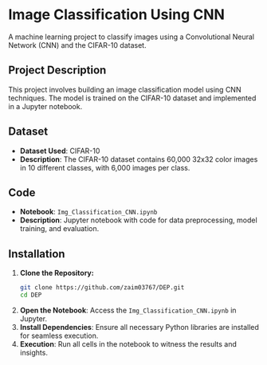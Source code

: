 # Image Classification Using CNN
A machine learning project to classify images using a Convolutional Neural Network (CNN) and the CIFAR-10 dataset.

## Project Description
This project involves building an image classification model using CNN techniques. The model is trained on the CIFAR-10 dataset and implemented in a Jupyter notebook.

## Dataset
- **Dataset Used**: CIFAR-10
- **Description**: The CIFAR-10 dataset contains 60,000 32x32 color images in 10 different classes, with 6,000 images per class.

## Code
- **Notebook**: `Img_Classification_CNN.ipynb`
- **Description**: Jupyter notebook with code for data preprocessing, model training, and evaluation.

## Installation
1. **Clone the Repository:**
   ```sh
   git clone https://github.com/zaim03767/DEP.git
   cd DEP
2. **Open the Notebook**: Access the `Img_Classification_CNN.ipynb` in Jupyter.
3. **Install Dependencies**: Ensure all necessary Python libraries are installed for seamless execution.
4. **Execution**: Run all cells in the notebook to witness the results and insights.
